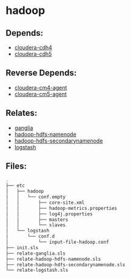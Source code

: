 # hadoop

## Depends:

  -  [cloudera-cdh4](/salt/cloudera-cdh4)
  -  [cloudera-cdh5](/salt/cloudera-cdh5)

## Reverse Depends:

  -  [cloudera-cm4-agent](/salt/cloudera-cm4-agent)
  -  [cloudera-cm5-agent](/salt/cloudera-cm5-agent)

## Relates:

  -  [ganglia](/salt/ganglia)
  -  [hadoop-hdfs-namenode](/salt/hadoop-hdfs-namenode)
  -  [hadoop-hdfs-secondarynamenode](/salt/hadoop-hdfs-secondarynamenode)
  -  [logstash](/salt/logstash)

## Files:

```bash
.
├── etc
│   ├── hadoop
│   │   └── conf.empty
│   │       ├── core-site.xml
│   │       ├── hadoop-metrics.properties
│   │       ├── log4j.properties
│   │       ├── masters
│   │       └── slaves
│   └── logstash
│       └── conf.d
│           └── input-file-hadoop.conf
├── init.sls
├── relate-ganglia.sls
├── relate-hadoop-hdfs-namenode.sls
├── relate-hadoop-hdfs-secondarynamenode.sls
└── relate-logstash.sls
```
